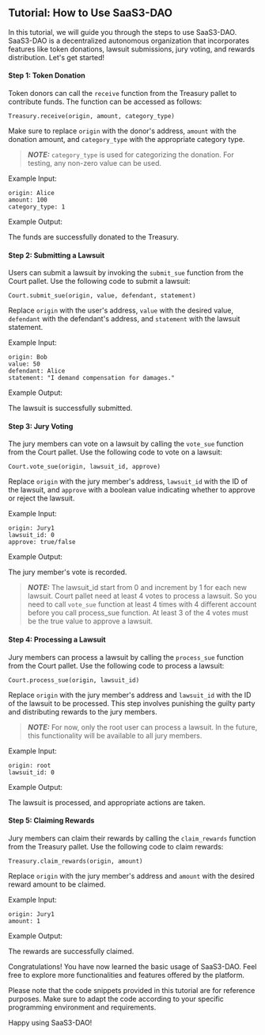 ## Tutorial: How to Use SaaS3-DAO

In this tutorial, we will guide you through the steps to use SaaS3-DAO. SaaS3-DAO is a decentralized autonomous organization that incorporates features like token donations, lawsuit submissions, jury voting, and rewards distribution. Let's get started!

#### Step 1: Token Donation
Token donors can call the `receive` function from the Treasury pallet to contribute funds. The function can be accessed as follows:
```
Treasury.receive(origin, amount, category_type)
```
Make sure to replace `origin` with the donor's address, `amount` with the donation amount, and `category_type` with the appropriate category type.

> **_NOTE:_**  `category_type` is used for categorizing the donation. For testing, any non-zero value can be used.

Example Input:

```
origin: Alice
amount: 100
category_type: 1
```
Example Output:

The funds are successfully donated to the Treasury.

#### Step 2: Submitting a Lawsuit
Users can submit a lawsuit by invoking the `submit_sue` function from the Court pallet. Use the following code to submit a lawsuit:
```
Court.submit_sue(origin, value, defendant, statement)
```
Replace `origin` with the user's address, `value` with the desired value, `defendant` with the defendant's address, and `statement` with the lawsuit statement.

Example Input:
```
origin: Bob
value: 50
defendant: Alice
statement: "I demand compensation for damages."
```
Example Output:

The lawsuit is successfully submitted.

#### Step 3: Jury Voting
The jury members can vote on a lawsuit by calling the `vote_sue` function from the Court pallet. Use the following code to vote on a lawsuit:
```
Court.vote_sue(origin, lawsuit_id, approve)
```
Replace `origin` with the jury member's address, `lawsuit_id` with the ID of the lawsuit, and `approve` with a boolean value indicating whether to approve or reject the lawsuit.

Example Input:
```
origin: Jury1
lawsuit_id: 0
approve: true/false
```
Example Output:

The jury member's vote is recorded.

> **_NOTE:_**  The lawsuit_id start from 0 and increment by 1 for each new lawsuit. Court pallet need at least 4 votes to process a lawsuit. So you need to call `vote_sue` function at least 4 times with 4 different account before you call process_sue function. At least 3 of the 4 votes must be the true value to approve a lawsuit.

#### Step 4: Processing a Lawsuit
Jury members can process a lawsuit by calling the `process_sue` function from the Court pallet. Use the following code to process a lawsuit:
```
Court.process_sue(origin, lawsuit_id)
```
Replace `origin` with the jury member's address and `lawsuit_id` with the ID of the lawsuit to be processed. This step involves punishing the guilty party and distributing rewards to the jury members.

> **_NOTE:_**  For now, only the root user can process a lawsuit. In the future, this functionality will be available to all jury members.

Example Input:
```
origin: root
lawsuit_id: 0
```
Example Output:

The lawsuit is processed, and appropriate actions are taken.

#### Step 5: Claiming Rewards
Jury members can claim their rewards by calling the `claim_rewards` function from the Treasury pallet. Use the following code to claim rewards:
```
Treasury.claim_rewards(origin, amount)
```
Replace `origin` with the jury member's address and `amount` with the desired reward amount to be claimed.

Example Input:
```
origin: Jury1
amount: 1
```
Example Output:

The rewards are successfully claimed.

Congratulations! You have now learned the basic usage of SaaS3-DAO. Feel free to explore more functionalities and features offered by the platform.

Please note that the code snippets provided in this tutorial are for reference purposes. Make sure to adapt the code according to your specific programming environment and requirements.

Happy using SaaS3-DAO!